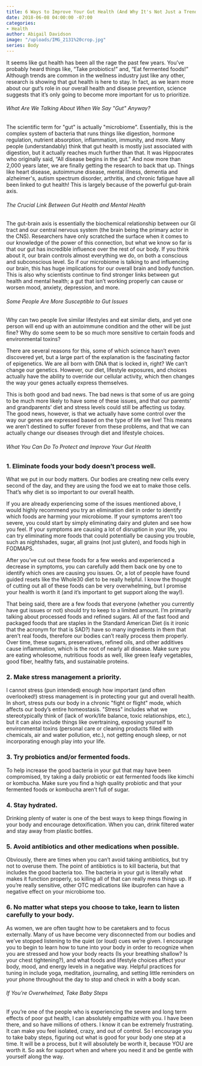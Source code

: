```yaml
---
title: 6 Ways to Improve Your Gut Health (And Why It's Not Just a Trend)
date: 2018-06-08 04:00:00 -07:00
categories:
- Health
author: Abigail Davidson
image: "/uploads/IMG_2131%20crop.jpg"
series: Body
---
```


It seems like gut health has been all the rage the past few years. You’ve probably heard things like, “Take probiotics!” and, “Eat fermented foods!” Although trends are common in the wellness industry just like any other, research is showing that gut health is here to stay. In fact, as we learn more about our gut’s role in our overall health and disease prevention, science suggests that it’s only going to become more important for us to prioritize.

###### What Are We Talking About When We Say "Gut" Anyway?

The scientific term for "gut" is actually "microbiome". Essentially, this is the complex system of bacteria that runs things like digestion, hormone regulation, nutrient absorption, inflammation, immunity, and more. Many people (understandably) think that gut health is mostly just associated with digestion, but it actually reaches much further than that. It was Hippocrates who originally said, “All disease begins in the gut.” And now more than 2,000 years later, we are finally getting the research to back that up. Things like heart disease, autoimmune disease, mental illness, dementia and alzheimer's, autism spectrum disorder, arthritis, and chronic fatigue have all been linked to gut health! This is largely because of the powerful gut-brain axis.

###### The Crucial Link Between Gut Health and Mental Health

The gut-brain axis is essentially the biochemical relationship between our GI tract and our central nervous system (the brain being the primary actor in the CNS). Researchers have only scratched the surface when it comes to our knowledge of the power of this connection, but what we know so far is that our gut has incredible influence over the rest of our body. If you think about it, our brain controls almost everything we do, on both a conscious and subconscious level. So if our microbiome is talking to and influencing our brain, this has huge implications for our overall brain and body function. This is also why scientists continue to find stronger links between gut health and mental health; a gut that isn’t working properly can cause or worsen mood, anxiety, depression, and more.

###### Some People Are More Susceptible to Gut Issues

Why can two people live similar lifestyles and eat similar diets, and yet one person will end up with an autoimmune condition and the other will be just fine? Why do some seem to be so much more sensitive to certain foods and environmental toxins?

There are several reasons for this, some of which science hasn’t even discovered yet, but a large part of the explanation is the fascinating factor of epigenetics. We are all born with DNA that is locked in, right? We can’t change our genetics. However, our diet, lifestyle exposures, and choices actually have the ability to override our cellular activity, which then changes the way your genes actually express themselves. 

This is both good and bad news. The bad news is that some of us are going to be much more likely to have some of these issues, and that our parents’ and grandparents’ diet and stress levels could still be affecting us today. The good news, however, is that we actually have some control over the way our genes are expressed based on the type of life we live! This means we aren’t destined to suffer forever from these problems, and that we can actually change our diseases through diet and lifestyle choices.

###### What You Can Do To Protect and Improve Your Gut Health

### 1. Eliminate foods your body doesn’t process well.

What we put in our body matters. Our bodies are creating new cells every second of the day, and they are using the food we eat to make those cells. That’s why diet is so important to our overall health.

If you are already experiencing some of the issues mentioned above, I would highly recommend you try an elimination diet in order to identify which foods are harming your microbiome. If your symptoms aren’t too severe, you could start by simply eliminating dairy and gluten and see how you feel. If your symptoms are causing a lot of disruption in your life, you can try eliminating more foods that could potentially be causing you trouble, such as nightshades, sugar, all grains (not just gluten), and foods high in FODMAPS. 

After you’ve cut out these foods for a few weeks and experienced a decrease in symptoms, you can carefully add them back one by one to identify which ones are causing you issues. Or, a lot of people have found guided resets like the Whole30 diet to be really helpful. I know the thought of cutting out all of these foods can be very overwhelming, but I promise your health is worth it (and it’s important to get support along the way!).

That being said, there are a few foods that everyone (whether you currently have gut issues or not) should try to keep to a limited amount. I’m primarily talking about processed foods and refined sugars. All of the fast food and packaged foods that are staples in the Standard American Diet (is it ironic that the acronym for that is SAD?) have so many ingredients in them that aren’t real foods, therefore our bodies can’t really process them properly. Over time, these sugars, preservatives, refined oils, and other additives cause inflammation, which is the root of nearly all disease. Make sure you are eating wholesome, nutritious foods as well, like green leafy vegetables, good fiber, healthy fats, and sustainable proteins.

### 2. Make stress management a priority.

I cannot stress (pun intended) enough how important (and often overlooked!) stress management is in protecting your gut and overall health. In short, stress puts our body in a chronic "fight or flight" mode, which affects our body’s entire homeostasis. "Stress" includes what we stereotypically think of (lack of work/life balance, toxic relationships, etc.), but it can also include things like overtraining, exposing yourself to environmental toxins (personal care or cleaning products filled with chemicals, air and water pollution, etc.), not getting enough sleep, or not incorporating enough play into your life.

### 3. Try probiotics and/or fermented foods.

To help increase the good bacteria in your gut that may have been compromised, try taking a daily probiotic or eat fermented foods like kimchi or kombucha. Make sure you find a high quality probiotic and that your fermented foods or kombucha aren’t full of sugar.

### 4. Stay hydrated.

Drinking plenty of water is one of the best ways to keep things flowing in your body and encourage detoxification. When you can, drink filtered water and stay away from plastic bottles.

### 5. Avoid antibiotics and other medications when possible.

Obviously, there are times when you can’t avoid taking antibiotics, but try not to overuse them. The point of antibiotics is to kill bacteria, but that includes the good bacteria too. The bacteria in your gut is literally what makes it function properly, so killing all of that can really mess things up. If you’re really sensitive, other OTC medications like ibuprofen can have a negative effect on your microbiome too.

### 6. No matter what steps you choose to take, learn to listen carefully to your body.

As women, we are often taught how to be caretakers and to focus externally. Many of us have become very disconnected from our bodies and we’ve stopped listening to the quiet (or loud) cues we’re given. I encourage you to begin to learn how to tune into your body in order to recognize when you are stressed and how your body reacts (Is your breathing shallow? Is your chest tightening?), and what foods and lifestyle choices affect your body, mood, and energy levels in a negative way. Helpful practices for tuning in include yoga, meditation, journaling, and setting little reminders on your phone throughout the day to stop and check in with a body scan.

###### If You’re Overwhelmed, Take Baby Steps

If you’re one of the people who is experiencing the severe and long term effects of poor gut health, I can absolutely empathize with you. I have been there, and so have millions of others. I know it can be extremely frustrating. It can make you feel isolated, crazy, and out of control. So I encourage you to take baby steps, figuring out what is good for your body one step at a time. It will be a process, but it will absolutely be worth it, because YOU are worth it. So ask for support when and where you need it and be gentle with yourself along the way. 